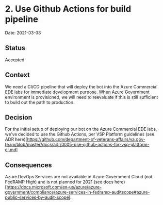# 2. Use Github Actions for build pipeline

Date: 2021-03-03

## Status

Accepted

## Context
We need a CI/CD pipeline that will deploy the bot into the Azure Commercial EDE labs for immediate development purpose. When Azure Government environment is provisioned, we will need to reevaluate if this is still sufficient to build out the path to production.  


## Decision
For the initial setup of deploying our bot on the Azure Commercial EDE labs, we've decided to use the Github Actions, per VSP Platform guidelines (see ADR here)[https://github.com/department-of-veterans-affairs/va.gov-team/blob/master/docs/adr/0005-use-github-actions-for-vsp-platform-ci.md]

## Consequences
Azure DevOps Services are not available in Azure Government Cloud (not FedRAMP High) and is not planned for 2021 (see docs here)[https://docs.microsoft.com/en-us/azure/azure-government/compliance/azure-services-in-fedramp-auditscope#azure-public-services-by-audit-scope]. 

